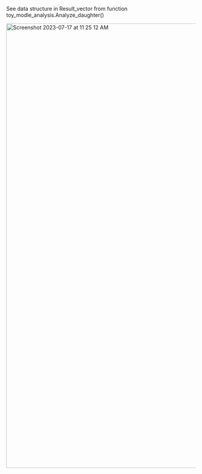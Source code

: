 See data structure in Result_vector from function toy_modle_analysis.Analyze_daughter()

<img width="1184" alt="Screenshot 2023-07-17 at 11 25 12 AM" src="https://github.com/Eclipsedclaw/GRAMS/assets/37788723/7e88c7c6-50c6-4cef-8b60-416449327b20">
